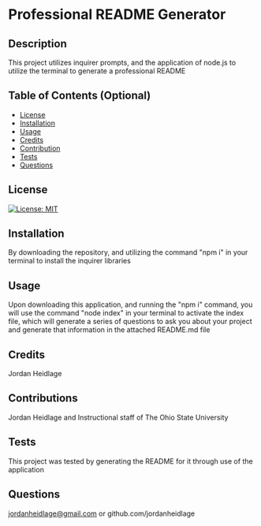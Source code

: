 # Professional README Generator

  ## Description
  This project utilizes inquirer prompts, and the application of node.js to utilize the terminal to generate a professional README
  ## Table of Contents (Optional)
  - [License](#license)
  - [Installation](#installation)
  - [Usage](#usage)
  - [Credits](#credits)
  - [Contribution](#contributions)
  - [Tests](#tests)
  - [Questions](#questions)

  ## License
  [![License: MIT](https://img.shields.io/badge/License-MIT-yellow.svg)](https://opensource.org/licenses/MIT)
  ## Installation
  By downloading the repository, and utilizing the command "npm i" in your terminal to install the inquirer libraries
  ## Usage
  Upon downloading this application, and running the "npm i" command, you will use the command "node index" in your terminal to activate the index file, which will generate a series of questions to ask you about your project and generate that information in the attached README.md file    
  ## Credits
  Jordan Heidlage
  ## Contributions
  Jordan Heidlage and Instructional staff of The Ohio State University
  ## Tests
  This project was tested by generating the README for it through use of the application
  ## Questions
  jordanheidlage@gmail.com or github.com/jordanheidlage
